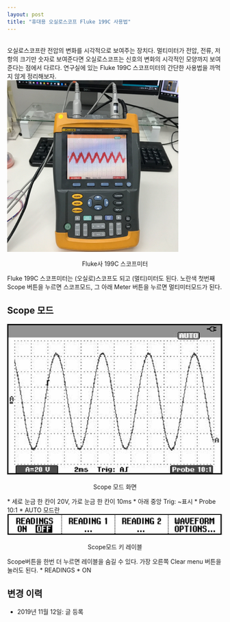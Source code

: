 ```yaml
---
layout: post
title: "휴대용 오실로스코프 Fluke 199C 사용법"
---
```

<br>
오실로스코프란 전압의 변화를 시각적으로 보여주는 장치다. 멀티미터가 전압, 전류, 저항의 크기만 숫자로 보여준다면 오실로스코프는 신호의 변화의 시각적인 모양까지 보여준다는 점에서 다르다. 연구실에 있는 Fluke 199C 스코프미터의 간단한 사용법을 까먹지 않게 정리해보자.
<img src="/assets/scopemeter/view.jpg" width="400">
<p style='text-align:center'>Fluke사 199C 스코프미터</p>
Fluke 199C 스코프미터는 (오실로)스코프도 되고 (멀티)미터도 된다. 노란색 첫번째 Scope 버튼을 누르면 스코프모드, 그 아래 Meter 버튼을 누르면 멀티미터모드가 된다. 

## Scope 모드
<img src="/assets/scopemeter/scope_screen.png" width="700">
<p style='text-align:center'>Scope 모드 화면</p>
* 세로 눈금 한 칸이 20V, 가로 눈금 한 칸이 10ms
* 아래 중앙 Trig: ~표시
* Probe 10:1 
* AUTO 모드란 

<img src="/assets/scopemeter/scope_keylabel.png" width="700">
<p style='text-align:center'>Scope모드 키 레이블</p>
Scope버튼을 한번 더 누르면 레이블을 숨길 수 있다. 가장 오른쪽 Clear menu 버튼을 눌러도 된다.
* READINGS
 * ON

## 변경 이력
* 2019년 11월 12일: 글 등록
